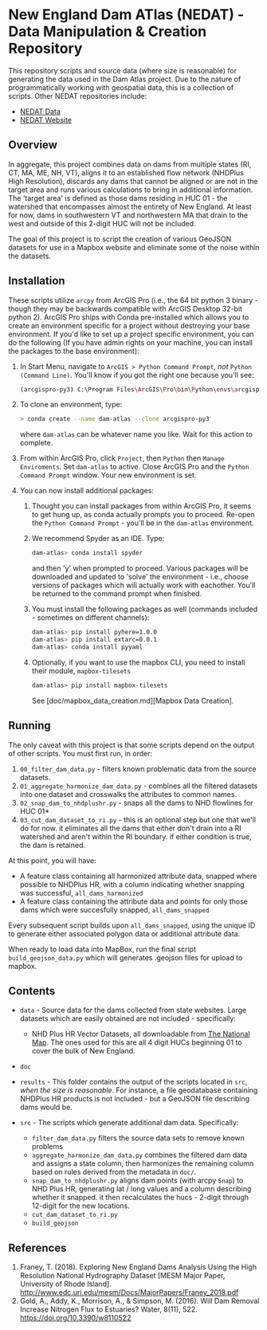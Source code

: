 # New England Dam ATlas (NEDAT) - Data Manipulation & Creation Repository

This repository scripts and source data (where size is reasonable) for generating the data used in the Dam Atlas project. Due to the nature of programmatically working with geospatial data, this is a collection of scripts. Other NEDAT repositories include:

- [NEDAT Data](https://github.com/uri-whl/nedat-data)
- [NEDAT Website](https://github.com/uri-whl/nedat-website)

## Overview

In aggregate, this project combines data on dams from multiple states (RI, CT, MA, ME, NH, VT), aligns it to an established flow network (NHDPlus High Resolution), discards any dams that cannot be aligned or are not in the target area and runs various calculations to bring in additional information. The 'target area' is defined as those dams residing in HUC 01 - the watershed that encompasses almost the entirety of New England. At least for now, dams in southwestern VT and northwestern MA that drain to the west and outside of this 2-digit HUC will not be included.

The goal of this project is to script the creation of various GeoJSON datasets for use in a Mapbox website and eliminate some of the noise within the datasets.

## Installation

These scripts utilize `arcpy` from ArcGIS Pro (i.e., the 64 bit python 3 binary - though they may be backwards compatible with ArcGIS Desktop 32-bit python 2). ArcGIS Pro ships with Conda pre-installed which allows you to create an environment specific for a project without destroying your base environment. If you'd like to set up a project specific environment, you can do the following (If you have admin rights on your machine, you can install the packages to the base environment):

1. In Start Menu, navigate to `ArcGIS > Python Command Prompt`, _not_ `Python (Command Line)`. You'll know if you got the right one because you'll see:

    ```bash
    (arcgispro-py3) C:\Program Files\ArcGIS\Pro\bin\Python\envs\arcgispro-py3>
    ```

2. To clone an environment, type:

    ```bash
    > conda create --name dam-atlas --clone arcgispro-py3
    ```

    where `dam-atlas` can be whatever name you like. Wait for this action to complete.

3. From within ArcGIS Pro, click `Project`, then `Python` then `Manage Enviroments`. Set `dam-atlas` to active. Close ArcGIS Pro and the `Python Command Prompt` window. Your new environment is set.

4. You can now install additional packages:
    1. Thought you can install packages from within ArcGIS Pro, it seems to get hung up, as conda actually prompts you to proceed. Re-open the `Python Command Prompt` - you'll be in the `dam-atlas` environment.

    2. We recommend Spyder as an IDE. Type:

        ```bash
        dam-atlas> conda install spyder
        ```

       and then 'y' when prompted to proceed. Various packages will be downloaded and updated to 'solve' the environment - i.e., choose versions of packages which will actually work with eachother. You'll be returned to the command prompt when finished.

    3. You must install the following packages as well (commands included - sometimes on different channels):

        ```bash
        dam-atlas> pip install pyhere=1.0.0
        dam-atlas> pip install extarc=0.0.1
        dam-atlas> conda install pyyaml
        ```

    4. Optionally, if you want to use the mapbox CLI, you need to install their module, `mapbox-tilesets`

        ```bash
        dam-atlas> pip install mapbox-tilesets
        ```

        See [doc/mapbox_data_creation.md][Mapbox Data Creation].

## Running

The only caveat with this project is that some scripts depend on the output of other scripts. You must first run, in order:

1. `00_filter_dam_data.py` - filters known problematic data from the source datasets.
2. `01_aggregate_harmonize_dam_data.py` - combines all the filtered datasets into one dataset and crosswalks the attributes to common names.
3. `02_snap_dam_to_nhdplushr.py` - snaps all the dams to NHD flowlines for HUC 01*
4. `03_cut_dam_dataset_to_ri.py` - this is an optional step but one that we'll do for now. it eliminates all the dams that either don't drain into a RI watershed and aren't within the RI boundary. if either condition is true, the dam is retained.

At this point, you will have:

- A feature class containing all harmonized attribute data, snapped where possible to NHDPlus HR, with a column indicating whether snapping was successful, `all_dams_harmonized`
- A feature class containing the attribute data and points for only those dams which were succesfully snapped, `all_dams_snapped`

Every subsequent script builds upon `all_dams_snapped`, using the unique ID to generate either associated polygon data or additional attribute data.

When ready to load data into MapBox, run the final script `build_geojson_data.py` which will generates .geojson files for upload to mapbox.

## Contents

- `data` - Source data for the dams collected from state websites. Large datasets which are easily obtained are not included - specifically:
  - NHD Plus HR Vector Datasets, all downloadable from [The National Map](https://viewer.nationalmap.gov/basic/). The ones used for this are all 4 digit HUCs beginning 01 to cover the bulk of New England.

- `doc`
- `results` - This folder contains the output of the scripts located in `src`, _when the size is reasonable_. For instance, a file geodatabase containing NHDPlus HR products is not included - but a GeoJSON file describing dams would be.
- `src` - The scripts which generate additional dam data. Specifically:

    - `filter_dam_data.py` filters the source data sets to remove known problems
    - `aggregate_harmonize_dam_data.py` combines the filtered dam data and assigns a state column, then harmonizes the remaining column based on rules derived from the metadata in `doc/`.
    - `snap_dam_to_nhdplushr.py` aligns dam points (with arcpy `Snap`) to NHD Plus HR, generating lat / long values and a column describing whether it snapped. it then recalculates the hucs - 2-digit through 12-digit for the new locations.
    - `cut_dam_dataset_to_ri.py`
    - `build_geojson`
    
## References

1. Franey, T. (2018). Exploring New England Dams Analysis Using the High Resolution National Hydrography Dataset [MESM Major Paper, University of Rhode Island]. <http://www.edc.uri.edu/mesm/Docs/MajorPapers/Franey_2018.pdf>
2. Gold, A., Addy, K., Morrison, A., & Simpson, M. (2016). Will Dam Removal Increase Nitrogen Flux to Estuaries? Water, 8(11), 522. <https://doi.org/10.3390/w8110522>
